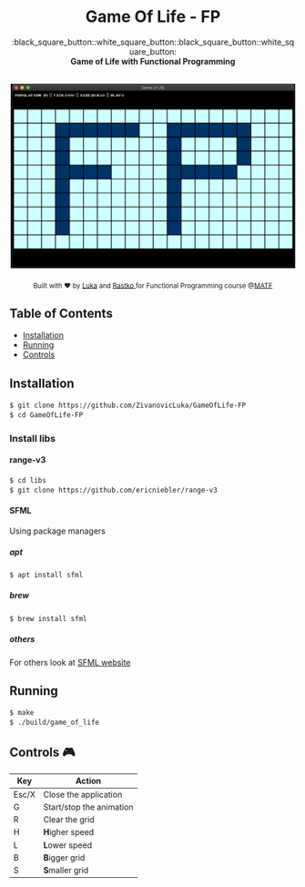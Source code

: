 <h1 align="center">Game Of Life - FP</h1>

<div align="center">
:black_square_button::white_square_button::black_square_button::white_square_button:
</div>
<div align="center">
  <strong>Game of Life with Functional Programming</strong>
</div>

<br />

<p align="center">
  <img src="resources/images/GameOfLife.png?raw=true"
         alt="Screen shot" width="500">
</p>



<div align="center">
  <sub>Built with ❤︎ by
  <a href="https://github.com/ZivanovicLuka">Luka</a> and
  <a href="https://github.com/leonardovlibido">
    Rastko
  </a> for Functional Programming course @<a href="http://www.math.rs/eng/">MATF</a>
</div>

## Table of Contents
- [Installation](#installation)
- [Running](#running)
- [Controls](#controls)


## Installation
```sh
$ git clone https://github.com/ZivanovicLuka/GameOfLife-FP
$ cd GameOfLife-FP
```

### Install libs
#### range-v3
```sh
$ cd libs
$ git clone https://github.com/ericniebler/range-v3
```

#### SFML
Using package managers
##### apt
```sh
$ apt install sfml
```
##### brew
```sh
$ brew install sfml
```
##### others
For others look at <a href="https://www.sfml-dev.org/download.php">SFML website</a>

## Running
```sh
$ make
$ ./build/game_of_life
```

## Controls :video_game:

| Key | Action |
| --- | --- |
| Esc/X | Close the application |
| G | Start/stop the animation |
| R | Clear the grid |
| H | **H**igher speed |
| L | **L**ower speed |
| B | **B**igger grid |
| S | **S**maller grid |



